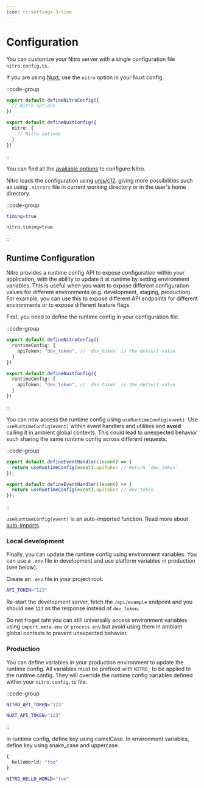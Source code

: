 ```yaml
---
icon: ri:settings-3-line
---
```


# Configuration

You can customize your Nitro server with a single configuration file `nitro.config.ts`.

If you are using [Nuxt](https://nuxt.com), use the `nitro` option in your Nuxt config.

::code-group
```ts [nitro.config.ts]
export default defineNitroConfig({
  // Nitro options
})
```
```ts [nuxt.config.ts]
export default defineNuxtConfig({
  nitro: {
    // Nitro options
  }
})
```
::

You can find all the [available options](/config) to configure Nitro.

Nitro loads the configuration using [unjs/c12](https://github.com/unjs/c12), giving more  possibilities such as using `.nitrorc` file in current working directory or in the user's home directory.

::code-group
```bash [.nitrorc]
timing=true
```
```bash [.nuxtrc]
nitro.timing=true
```
::

## Runtime Configuration

Nitro provides a runtime config API to expose configuration within your application, with the ability to update it at runtime by setting environment variables. This is useful when you want to expose different configuration values for different environments (e.g. development, staging, production). For example, you can use this to expose different API endpoints for different environments or to expose different feature flags.

First, you need to define the runtime config in your configuration file.

::code-group
```ts [nitro.config.ts]
export default defineNitroConfig({
  runtimeConfig: {
    apiToken: "dev_token", // `dev_token` is the default value
  }
})
```

```ts [nuxt.config.ts]
export default defineNuxtConfig({
  runtimeConfig: {
    apiToken: "dev_token", // `dev_token` is the default value
  }
})
```
::

You can now access the runtime config using `useRuntimeConfig(event)`.  Use `useRuntimeConfig(event)` within event handlers and utilities and **avoid** calling it in ambient global contexts. This could lead to unexpected behavior such sharing the same runtime config across different requests.

::code-group
```ts [api/example.get.ts (nitro)]
export default defineEventHandler((event) => {
  return useRuntimeConfig(event).apiToken // Return `dev_token`
});
```

```ts [server/api/example.get.ts (nuxt)]
export default defineEventHandler((event) => {
  return useRuntimeConfig(event).apiToken // dev_token
});
```
::

`useRuntimeConfig(event)` is an auto-imported function. Read more about [auto-imports](/auto-imports).

### Local development

Finally, you can update the runtime config using environment variables. You can use a `.env` file in development and use platform variables in production (see below).

Create an `.env` file in your project root:

```bash [.env]
API_TOKEN="123"
```

Re-start the development server, fetch the `/api/example` endpoint and you should see `123` as the response instead of `dev_token`.

Do not froget taht you can still universally access environment variables using `import.meta.env` or `process.env` but avoid using them in ambiant global contexts to prevent unexpected behavior.

### Production

You can define variables in your production environment to update the runtime config. All variables must be prefixed with `NITRO_` to be applied to the runtime config. They will override the runtime config variables defined within your `nitro.config.ts` file.

::code-group
```bash [.env (nitro)]
NITRO_API_TOKEN="123"
```

```bash [.env (nuxt)]
NUXT_API_TOKEN="123"
```
::

In runtime config, define key using camelCase. In environment variables, define key using snake_case and uppercase.

```ts
{
  helloWorld: "foo"
}
```

```bash
NITRO_HELLO_WORLD="foo"
```
